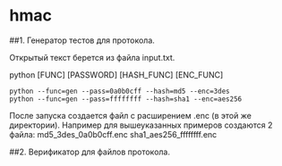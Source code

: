 # hmac
 
 ##1. Генератор тестов для протокола. 
 
 Открытый текст берется из файла input.txt. 
 
 python [FUNC] [PASSWORD] [HASH_FUNC] [ENC_FUNC]
 
    python --func=gen --pass=0a0b0cff --hash=md5 --enc=3des
    python --func=gen --pass=ffffffff --hash=sha1 --enc=aes256
    
 После запуска создается файл с расширением .enc (в этой же директории). Например для вышеуказанных примеров создаются 2 файла:
    md5_3des_0a0b0cff.enc 
    sha1_aes256_ffffffff.enc
    
 ##2. Верификатор для файлов протокола.
